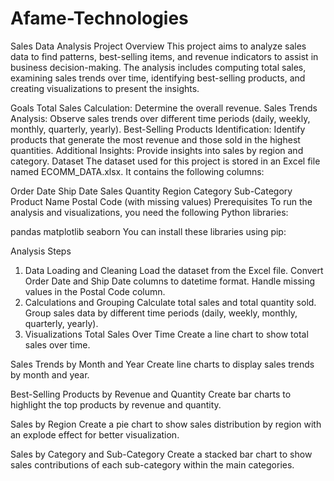 # Afame-Technologies

Sales Data Analysis Project
Overview
This project aims to analyze sales data to find patterns, best-selling items, and revenue indicators to assist in business decision-making. The analysis includes computing total sales, examining sales trends over time, identifying best-selling products, and creating visualizations to present the insights.

Goals
Total Sales Calculation: Determine the overall revenue.
Sales Trends Analysis: Observe sales trends over different time periods (daily, weekly, monthly, quarterly, yearly).
Best-Selling Products Identification: Identify products that generate the most revenue and those sold in the highest quantities.
Additional Insights: Provide insights into sales by region and category.
Dataset
The dataset used for this project is stored in an Excel file named ECOMM_DATA.xlsx. It contains the following columns:

Order Date
Ship Date
Sales
Quantity
Region
Category
Sub-Category
Product Name
Postal Code (with missing values)
Prerequisites
To run the analysis and visualizations, you need the following Python libraries:

pandas
matplotlib
seaborn
You can install these libraries using pip:


Analysis Steps
1. Data Loading and Cleaning
Load the dataset from the Excel file.
Convert Order Date and Ship Date columns to datetime format.
Handle missing values in the Postal Code column.
2. Calculations and Grouping
Calculate total sales and total quantity sold.
Group sales data by different time periods (daily, weekly, monthly, quarterly, yearly).
3. Visualizations
Total Sales Over Time
Create a line chart to show total sales over time.

Sales Trends by Month and Year
Create line charts to display sales trends by month and year.

Best-Selling Products by Revenue and Quantity
Create bar charts to highlight the top products by revenue and quantity.

Sales by Region
Create a pie chart to show sales distribution by region with an explode effect for better visualization.

Sales by Category and Sub-Category
Create a stacked bar chart to show sales contributions of each sub-category within the main categories.
